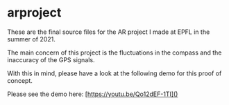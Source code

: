 # arproject

These are the final source files for the AR project I made at EPFL in the summer of 2021.

The main concern of this project is the fluctuations in the compass and the inaccuracy of the GPS signals.

With this in mind, please have a look at the following demo for this proof of concept.

Please see the demo here: [https://youtu.be/Qo12dEF-1TI]()
